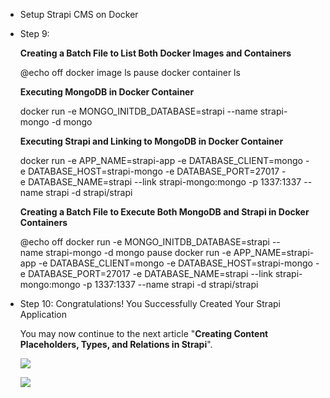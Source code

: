 - Setup Strapi CMS on Docker
- Step 9:
  
  **Creating a Batch File to List Both Docker Images and Containers**
  
     @echo off
     docker image ls
     pause
     docker container ls
  
  **Executing MongoDB in Docker Container**
  
     docker run -e MONGO_INITDB_DATABASE=strapi --name strapi-mongo -d mongo
  
  **Executing Strapi and Linking to MongoDB in Docker Container**
  
     docker run -e APP_NAME=strapi-app -e DATABASE_CLIENT=mongo -e DATABASE_HOST=strapi-mongo -e DATABASE_PORT=27017 -e DATABASE_NAME=strapi --link strapi-mongo:mongo -p 1337:1337 --name strapi -d strapi/strapi
  
  **Creating a Batch File to Execute Both MongoDB and Strapi in Docker Containers**
  
     @echo off
     docker run -e MONGO_INITDB_DATABASE=strapi --name strapi-mongo -d mongo
     pause
     docker run -e APP_NAME=strapi-app -e DATABASE_CLIENT=mongo -e DATABASE_HOST=strapi-mongo -e DATABASE_PORT=27017 -e DATABASE_NAME=strapi --link strapi-mongo:mongo -p 1337:1337 --name strapi -d strapi/strapi
- Step 10: Congratulations! You Successfully Created Your Strapi Application
  
  You may now continue to the next article "**Creating Content Placeholders, Types, and Relations in Strapi**".
  
  ![][1]
  
  [1]: images/setup-strapi-cms-on-docker/step-10--congratulations--you-successfully-created-your-strapi-application.png
  
  ![][2]
  
  [2]: images/setup-strapi-cms-on-docker/264ceffe-7514-4c14-acdd-6ce223899861.png